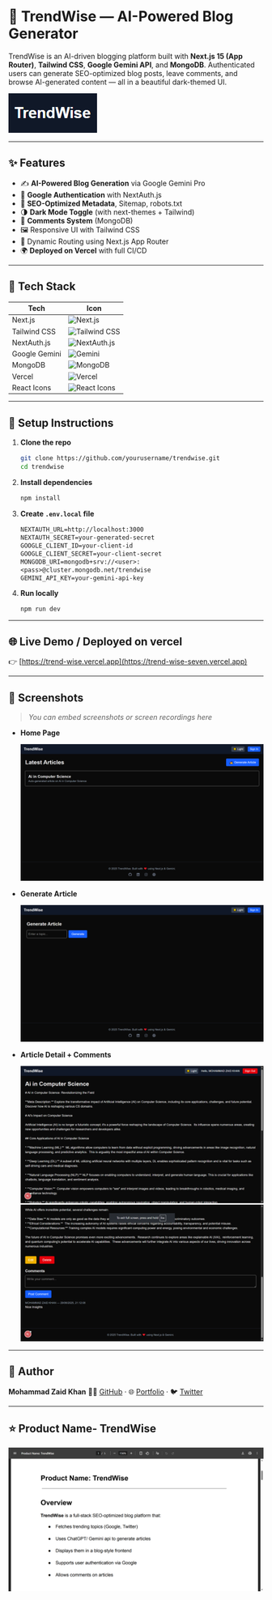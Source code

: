 # 🧠 TrendWise — AI-Powered Blog Generator

TrendWise is an AI-driven blogging platform built with **Next.js 15 (App Router)**, **Tailwind CSS**, **Google Gemini API**, and **MongoDB**. Authenticated users can generate SEO-optimized blog posts, leave comments, and browse AI-generated content — all in a beautiful dark-themed UI.

![TrendWise Banner](./img/banner.png)

---

## ✨ Features

* ✍️ **AI-Powered Blog Generation** via Google Gemini Pro
* 🔐 **Google Authentication** with NextAuth.js
* 💾 **SEO-Optimized Metadata**, Sitemap, robots.txt
* 🌗 **Dark Mode Toggle** (with next-themes + Tailwind)
* 💬 **Comments System** (MongoDB)
* 🖼️ Responsive UI with Tailwind CSS
* 📁 Dynamic Routing using Next.js App Router
* 🌍 **Deployed on Vercel** with full CI/CD

---

## 🧰 Tech Stack

| Tech          | Icon                                                                                            |
| ------------- | ----------------------------------------------------------------------------------------------- |
| Next.js       | ![Next.js](https://img.shields.io/badge/Next.js-000?logo=next.js\&logoColor=white)              |
| Tailwind CSS  | ![Tailwind CSS](https://img.shields.io/badge/Tailwind-38B2AC?logo=tailwindcss\&logoColor=white) |
| NextAuth.js   | ![NextAuth.js](https://img.shields.io/badge/NextAuth.js-000000?logo=next.js\&logoColor=white)   |
| Google Gemini | ![Gemini](https://img.shields.io/badge/Gemini-AI-blue?logo=google\&logoColor=white)             |
| MongoDB       | ![MongoDB](https://img.shields.io/badge/MongoDB-47A248?logo=mongodb\&logoColor=white)           |
| Vercel        | ![Vercel](https://img.shields.io/badge/Vercel-000000?logo=vercel\&logoColor=white)              |
| React Icons   | ![React Icons](https://img.shields.io/badge/React%20Icons-61DAFB?logo=react\&logoColor=white)   |

---

## 🔧 Setup Instructions

1. **Clone the repo**

   ```bash
   git clone https://github.com/yourusername/trendwise.git
   cd trendwise
   ```

2. **Install dependencies**

   ```bash
   npm install
   ```

3. **Create `.env.local` file**

   ```env
   NEXTAUTH_URL=http://localhost:3000
   NEXTAUTH_SECRET=your-generated-secret
   GOOGLE_CLIENT_ID=your-client-id
   GOOGLE_CLIENT_SECRET=your-client-secret
   MONGODB_URI=mongodb+srv://<user>:<pass>@cluster.mongodb.net/trendwise
   GEMINI_API_KEY=your-gemini-api-key
   ```

4. **Run locally**

   ```bash
   npm run dev
   ```

---

## 🌐 Live Demo / Deployed on vercel

👉 [https://trend-wise.vercel.app](https://trend-wise-seven.vercel.app)

---

## 📸 Screenshots

> *You can embed screenshots or screen recordings here*

* **Home Page**

  ![home](./img/home.png)

* **Generate Article**

  ![generate](./img/generate.png)

* **Article Detail + Comments**

  ![detail](./img/details.png)
  ![comment](./img/comments.png)

---

## 🙌 Author

**Mohammad Zaid Khan**
👨‍💻 [GitHub](https://github.com/64bitAtomic) · 🌐 [Portfolio](https://innospark.netlify.app) · 🐦 [Twitter](https://twitter.com/)


---

## ⭐️ Product Name- TrendWise

 [![View Report](./img/image.png)](./Product%20Name-%20TrendWise.pdf)
